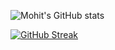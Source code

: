 ![Mohit's GitHub stats](https://github-readme-stats.vercel.app/api?username=mohitchandel&show_icons=true&theme=radical)

[![GitHub Streak](https://github-readme-streak-stats.herokuapp.com?user=mohitchandel&theme=highcontrast&date_format=M%20j%5B%2C%20Y%5D)](https://git.io/streak-stats)

